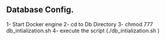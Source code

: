 Database Config.
- 
1- Start Docker engine 
2- cd to Db Directory 
3- chmod 777 db_intialization.sh 
4- execute the script  (./db_intialization.sh )



